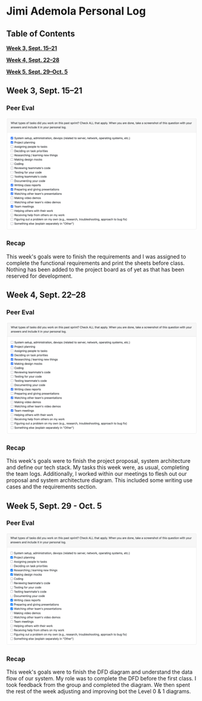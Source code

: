 # Jimi Ademola Personal Log

## Table of Contents

**[Week 3, Sept. 15–21](#week-3-sept-1521)**

**[Week 4, Sept. 22–28](#week-4-sept-2228)**

**[Week 5, Sept. 29–Oct. 5](#week-5-sept-29-oct-5)**


## Week 3, Sept. 15–21

### Peer Eval

![Peer Eval SS](./log_images/personal_log_imgs/jimi/jimi_week3_log.png)

### Recap

This week's goals were to finish the requirements and I was assigned to complete the functional requirements and print the sheets before class. Nothing has been added to the project board as of yet as that has been reserved for development.

## Week 4, Sept. 22–28

### Peer Eval

![Peer Eval SS](./log_images/personal_log_imgs/jimi/jimi_week4_log.png)

### Recap

This week's goals were to finish the project proposal, system architecture and define our tech stack. My tasks this week were, as usual, completing the team logs. Additionally, I worked within our meetings to flesh out our proposal and system architecture diagram. This included some writing use cases and the requirements section.

## Week 5, Sept. 29 - Oct. 5

### Peer Eval

![Peer Eval SS](./log_images/personal_log_imgs/jimi/jimi_week5_log.png)

### Recap

This week's goals were to finish the DFD diagram and understand the data flow of our system. My role was to complete the DFD before the first class. I took feedback from the group and completed the diagram. We then spent the rest of the week adjusting and improving bot the Level 0 & 1 diagrams.